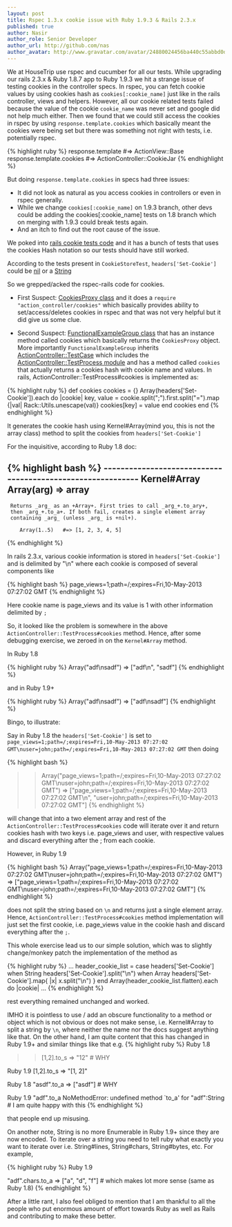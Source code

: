 ```yaml
---
layout: post
title: Rspec 1.3.x cookie issue with Ruby 1.9.3 & Rails 2.3.x
published: true
author: Nasir
author_role: Senior Developer
author_url: http://github.com/nas
author_avatar: http://www.gravatar.com/avatar/24880024456ba440c55abbd0dce2c2ed.png
---
```


We at HouseTrip use rspec and cucumber for all our tests. While upgrading our rails 2.3.x & Ruby 1.8.7 app to Ruby 1.9.3 we hit a strange issue of testing cookies in the controller specs. In rspec, you can fetch cookie values by using cookies hash as `cookies[:cookie_name]` just like in the rails controller, views and helpers. However, all our cookie related tests failed because the value of the cookie `cookie_name` was never set and google did not help much either. Then we found that we could still access the cookies in rspec by using `response.template.cookies` which basically meant the cookies were being set but there was something not right with tests, i.e. potentially rspec.

{% highlight ruby %}
  response.template #=> ActionView::Base
  response.template.cookies #=> ActionController::CookieJar
{% endhighlight %}

But doing `response.template.cookies` in specs had three issues:
* It did not look as natural as you access cookies in controllers or even in rspec generally.
* While we change `cookies[:cookie_name]` on 1.9.3 branch, other devs could be adding the cookies[:cookie_name] tests on 1.8 branch which on merging with 1.9.3 could break tests again.
* And an itch to find out the root cause of the issue.

We poked into [rails cookie tests code](https://github.com/rails/rails/blob/2-3-stable/actionpack/test/controller/session/cookie_store_test.rb) and it has a bunch of tests that uses the cookies Hash notation so our tests should have still worked.

According to the tests present in `CookieStoreTest`, `headers['Set-Cookie']` could be [nil](https://github.com/rails/rails/blob/2-3-stable/actionpack/test/controller/session/cookie_store_test.rb#L185) or a [String](https://github.com/rails/rails/blob/2-3-stable/actionpack/test/controller/session/cookie_store_test.rb#L204)

So we grepped/acked the rspec-rails code for cookies.

* First Suspect: [CookiesProxy class](https://github.com/dchelimsky/rspec-rails/blob/v1.3.4/lib/spec/rails/example/cookies_proxy.rb) and it does a `require "action_controller/cookies"` which basically provides ability to set/access/deletes cookies in rspec and that was not very helpful but it did give us some clue.

* Second Suspect: [FunctionalExampleGroup class](https://github.com/dchelimsky/rspec-rails/blob/v1.3.4/lib/spec/rails/example/functional_example_group.rb) that has an instance method called cookies which basically returns the `CookiesProxy` object. More importantly `FunctionalExampleGroup` inherits [ActionController::TestCase](https://github.com/rails/rails/blob/2-3-stable/actionpack/lib/action_controller/test_case.rb) which includes the [ActionController::TestProcess module](https://github.com/rails/rails/blob/2-3-stable/actionpack/lib/action_controller/test_process.rb) and has a method called `cookies` that actually returns a cookies hash with cookie name and values. In rails, ActionController::TestProcess#cookies is implemented as:

{% highlight ruby %}
  def cookies
    cookies = {}
    Array(headers['Set-Cookie']).each do |cookie|
      key, value = cookie.split(";").first.split("=").map {|val| Rack::Utils.unescape(val)}
      cookies[key] = value
    end
    cookies
  end
{% endhighlight %}

It generates the cookie hash using Kernel#Array(mind you, this is not the array class) method to split the cookies from `headers['Set-Cookie']`

For the inquisitive, according to Ruby 1.8 doc:

{% highlight bash %}
  ----------------------------------------------------------- Kernel#Array
     Array(arg)    => array
  ------------------------------------------------------------------------
     Returns _arg_ as an +Array+. First tries to call _arg_+.to_ary+,
     then _arg_+.to_a+. If both fail, creates a single element array
     containing _arg_ (unless _arg_ is +nil+).

        Array(1..5)   #=> [1, 2, 3, 4, 5]

{% endhighlight %}

In rails 2.3.x, various cookie information is stored in `headers['Set-Cookie']` and is delimited by "\n" where each cookie is composed of several components like 

{% highlight bash %}
  page_views=1;path=/;expires=Fri,10-May-2013 07:27:02 GMT
{% endhighlight %}

Here cookie name is page_views and its value is 1 with other information delimited by `;`

So, it looked like the problem is somewhere in the above `ActionController::TestProcess#cookies` method. Hence, after some debugging exercise, we zeroed in on the `Kernel#Array` method.

In Ruby 1.8

{% highlight ruby %}
  Array("adf\nsadf")
  => ["adf\n", "sadf"]
{% endhighlight %}

and in Ruby 1.9+

{% highlight ruby %}
  Array("adf\nsadf")
  => ["adf\nsadf"]
{% endhighlight %}

Bingo, to illustrate:

Say in Ruby 1.8 the `headers['Set-Cookie']` is set to `page_views=1;path=/;expires=Fri,10-May-2013 07:27:02 GMT\nuser=john;path=/;expires=Fri,10-May-2013 07:27:02 GMT` then doing

{% highlight bash %}
  >> Array("page_views=1;path=/;expires=Fri,10-May-2013 07:27:02 GMT\nuser=john;path=/;expires=Fri,10-May-2013 07:27:02 GMT")
  => ["page_views=1;path=/;expires=Fri,10-May-2013 07:27:02 GMT\n", "user=john;path=/;expires=Fri,10-May-2013 07:27:02 GMT"]
{% endhighlight %}

will change that into a two element array and rest of the `ActionController::TestProcess#cookies` code will iterate over it and return cookies hash with two keys i.e. page_views and user, with respective values and discard everything after the ; from each cookie.

However, in Ruby 1.9

{% highlight bash %}
  Array("page_views=1;path=/;expires=Fri,10-May-2013 07:27:02 GMT\nuser=john;path=/;expires=Fri,10-May-2013 07:27:02 GMT")
  => ["page_views=1;path=/;expires=Fri,10-May-2013 07:27:02 GMT\nuser=john;path=/;expires=Fri,10-May-2013 07:27:02 GMT"]
{% endhighlight %}

does not split the string based on `\n` and returns just a single element array. Hence, `ActionController::TestProcess#cookies` method implementation will just set the first cookie, i.e. page_views value in the cookie hash and discard everything after the `;`.

This whole exercise lead us to our simple solution, which was to slightly change/monkey patch the implementation of the method as

{% highlight ruby %}
  ...
  header_cookie_list = case headers['Set-Cookie']
  when String
    headers['Set-Cookie'].split("\n")
  when Array
    headers['Set-Cookie'].map{ |x| x.split("\n") }
  end
  Array(header_cookie_list.flatten).each do |cookie|
...
{% endhighlight %}

rest everything remained unchanged and worked.

IMHO it is pointless to use / add an obscure functionality to a method or object which is not obvious or does not make sense, i.e. Kernel#Array to split a string by `\n`, where neither the name nor the docs suggest anything like that. On the other hand, I am quite content that this has changed in Ruby 1.9+ and similar things like that e.g.
{% highlight ruby %}
  Ruby 1.8
  >> [1,2].to_s
  => "12" # WHY
 
  Ruby 1.9
  [1,2].to_s
  => "[1, 2]"

  Ruby 1.8
  "asdf".to_a
  => ["asdf"] # WHY
  
  Ruby 1.9
  "adf".to_a
  NoMethodError: undefined method `to_a' for "adf":String   # I am quite happy with this
{% endhighlight %}

that people end up misusing.

On another note, String is no more Enumerable in Ruby 1.9+ since they are now encoded. To iterate over a string you need to tell ruby what exactly you want to iterate over i.e. String#lines, String#chars, String#bytes, etc. For example,

{% highlight ruby %}
  Ruby 1.9

 "adf".chars.to_a
 => ["a", "d", "f"] # which makes lot more sense (same as Ruby 1.8)
{% endhighlight %}

After a little rant, I also feel obliged to mention that I am thankful to all the people who put enormous amount of effort towards Ruby as well as Rails and contributing to make these better.
